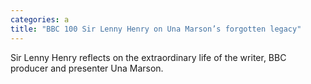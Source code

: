 ```yaml
---
categories: a
title: "BBC 100 Sir Lenny Henry on Una Marson’s forgotten legacy"
---
```

Sir Lenny Henry reflects on the extraordinary life of the writer, BBC producer and presenter Una Marson.